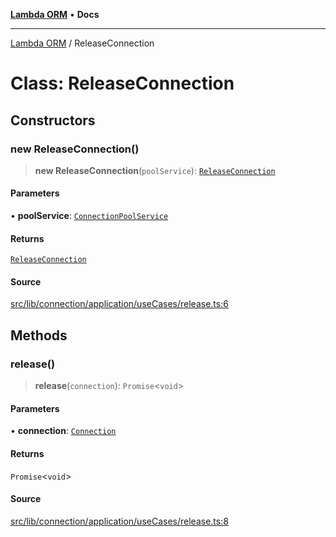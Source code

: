[**Lambda ORM**](../README.md) • **Docs**

***

[Lambda ORM](../README.md) / ReleaseConnection

# Class: ReleaseConnection

## Constructors

### new ReleaseConnection()

> **new ReleaseConnection**(`poolService`): [`ReleaseConnection`](ReleaseConnection.md)

#### Parameters

• **poolService**: [`ConnectionPoolService`](ConnectionPoolService.md)

#### Returns

[`ReleaseConnection`](ReleaseConnection.md)

#### Source

[src/lib/connection/application/useCases/release.ts:6](https://github.com/lambda-orm/lambdaorm/blob/2cf2f2464c4fe66901565772c5ae4881d9c605d1/src/lib/connection/application/useCases/release.ts#L6)

## Methods

### release()

> **release**(`connection`): `Promise`\<`void`\>

#### Parameters

• **connection**: [`Connection`](../interfaces/Connection.md)

#### Returns

`Promise`\<`void`\>

#### Source

[src/lib/connection/application/useCases/release.ts:8](https://github.com/lambda-orm/lambdaorm/blob/2cf2f2464c4fe66901565772c5ae4881d9c605d1/src/lib/connection/application/useCases/release.ts#L8)
